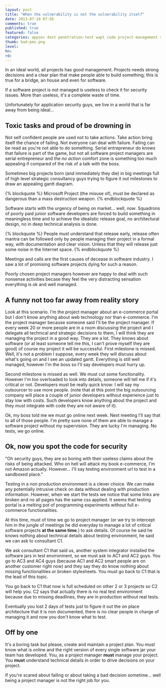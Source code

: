 ```yaml
---
layout: post
title: "When the vulnerability is not the vulnerability itself"
date: 2013-07-18 07:56
comments: true
published: true
featured: false
categories: appsec dast penetration-test wapt code project-management source-code consultancy
thumb: bad-pms.png
level:
hn: 
rd: 
---
```


In an ideal world, all projects has good management. Projects needs strong
decisions and a clear plan that make people able to build something; this is
true for a bridge, an house and even for software. 

If a software project is not managed is useless to check it for security
issues. More than useless, it's a complete waste of time.

Unfortunately for application security guys, we live in a world that is far
away from being ideal...

<!-- more -->

## Toxic tasks and proud of be drowning in

Not self confident people are used not to take actions. Take action bring
itself the chance of failing. Not everyone can deal with failure. Failing can
be read as you're not able to do something. Serial entrepreneur do knows that
failure is part of the game, but not all software project managers are serial
entrepreneur and the _no action_ comfort zone is something too much appealing
if compared of the risk of a talk with the boss.

Sometimes big projects born (and immediately they die) in big meetings full of
high level strategic consultancy guys trying to figure it out milestones to
draw an appealing gantt diagram. 

{% blockquote %}
Microsoft Project (the misuse of), must be declared as dangerous than a mass
destruction weapon.
{% endblockquote %}

Software starts with the urgency of being on market... well, _now_. Squadrons
of poorly paid junior software developers are forced to build something in
meaningless time and to achieve the idealistic release goal, no architectural
design, no in deep technical analysis is done. 

{% blockquote %}
People must understand that release early, release often mantra can be followed
only by people managing their project in a formal way, with documentation and
clear vision. Unless that they will release just some noise in the Internet
space.
{% endblockquote %}

Meetings and calls are the first causes of decease in software industry. I saw
a lot of promising software projects dying for such a reason.

Poorly chosen project managers however are happy to deal with such nonsense
activities becase they feel the very distracting sensation everything is ok and
well managed. 

## A funny not too far away from reality story 

Look at this scenario. I'm the project manager about an e-commerce portal but I
don't know anything about web technology nor than e-commerce. I'm the project
manager because someone said I'll be the project manager.
If every week 20 or more people are in a room discussing the project and I
delegate all technical and strategic decisions to them, I will think they are
managing the project in a good way. They are a lot. They knows about software
(or at least someone tell me this, I can't prove myself they are good) of
course my project it will be successful.
First milestone is missed. Well, it's not a problem I suppose, every week they
will discuss about what's going on and I see an updated gantt. Everything is
still well managed, however I'm the boss so I'll say developers must hurry up.

Second milestone is missed as well. We must cut some functionality. However I'm
too overloaded to look into details, someone will tell me if it's critical or
not. Developers must be really quick know: I will say my outsourcer to use more
people. (note that at this point the big outsourcing company will place a
couple of junior developers without experience just to stay low with costs.
Such developers know anything about the project and they must integrate with
code they are not aware of it).

Ok, my boss told me we must go online next week. Next meeting I'll say that to
all of those people. I'm pretty sure none of them are able to manage a software
project without my supervision. They are lucky I'm managing. No tests, we go
online.

## Ok, now you spot the code for security

"Oh security guys, they are so boring with their useless claims about the risks
of being attacked. Who on hell will attack my book e-commerce, I'm not Amazon
actually. However... I'll say testing environment url to test in a sandboxed
place."

Testing in a non production environment is a clever choice. We can make any
potentially intrusive check on data without dealing with production
information. However, when we start the tests we notice that some links are
broken and no all pages has the same css applied. It seems that testing portal
is a melting pot of programming experiments without full e-commerce
functionalities.

At this time, must of time we go to project manager (or we try to intercept him
in the jungle of meetings he did everyday to manage a lot of critical software
projects **at the same time**.) to ask details. Of course he said he knows
nothing about technical details about testing environment, he said we can ask
to consultant C1.

We ask consultant C1 that said us, another system integrator installed the
software jars in test environment, so we must ask to AC1 and AC2 guys.
You go to AC3 and AC4 guys (because AC1 and AC2 smart people are on another
customer right now) and they say they do know nothing about missing
functionalities or broken stylesheets. You must go back to C1 that is the lead
of this topic.

You go back to C1 that now is full scheduled on other 2 or 3 projects so C2
will help you. C2 says that actually there is no real test environment because
due to missing deadlines, they are in production without real tests.

Eventually you lost 2 days of tests just to figure it out the on place
architecture that it is non documented, there is no clear people in charge of
managing it and now you don't know what to test.

## Off by one

It's a boring task but please, create and maintain a project plan. You must
know what is online and the right version of every single software jar your
team has developed. You, as a project manager **must** manage your project. You
**must** understand technical details in order to drive decisions on your
project. 

If you're scared about failing or about taking a bad decision sometime... well
being a project manager is not the right job for you.

